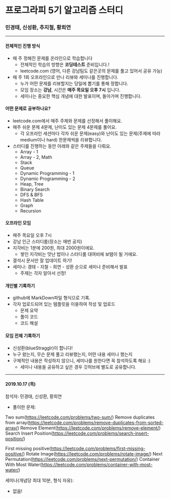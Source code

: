 # 프로그라피 5기 알고리즘 스터디

### 민경태, 신성환, 추지철, 황희연

---



#### 전체적인 진행 방식

- 매 주 정해진 문제를 온라인으로 학습합니다
  - 전체적인 학습의 방향은 **코딩테스트** 준비입니다.!
  - leetcode.com (영어, 다른 강남팀도 같은곳의 문제를 풀고 있어서 공유 가능)
- 매 주 1회 오프라인으로 만나 리뷰와 세미나를 진행합니다.
  - 누가 어떤 문제를 리뷰할지는 당일에 뽑기를 통해 정합니다.
  - 모임 장소는 **강남**, 시간은 **매주 목요일 오후 7시** 입니다.
  - 세미나는 중요한 핵심 개념에 대한 발표이며, 돌아가며 진행합니다. 



#### 어떤 문제로 공부하나요?

- leetcode.com에서 매주 주제와 문제를 선정해서 풀이해요.
- 매주 쉬운 문제 4문제, 난이도 있는 문제 4문제를 풀어요.
  - 각 오프라인 세션마다 각자 쉬운 문제(easy)와 난이도 있는 문제(주제에 따라 medium이나 hard) 한문제씩을 리뷰합니다.
- 스터디를 진행하는 동안 아래와 같은 주제들을 다뤄요.
  - Array - 1
  - Array - 2, Math
  - Stack
  - Queue
  - Dynamic Programming - 1
  - Dynamic Programming - 2
  - Heap, Tree
  - Binary Search
  - DFS & BFS
  - Hash Table
  - Graph
  - Recursion



#### 오프라인 모임

- 매주 목요일 오후 7시
- 강남 인근 스터디룸(장소는 매번 공지)
- 지각비는 1분에 200원, 최대 2000원이에요. 
  - 쌓인 지각비는 맛난 밥이나 스터디룸 대여비에 보탬이 될 거에요.
- 결석시 문서만 잘 업데이트 하기!
- 세미나: 경태 - 지철 - 희연 - 성환 순으로 세미나 준비해서 발표
  - 주제는 각자 알아서 선정!





#### 개인별 기록하기

- github에 MarkDown파일 형식으로 기록.
- 각자 업로드되어 있는 템플릿을 이용하여 작성 및 업로드
  - 문제 요약
  - 풀이 코드
  - 코드 해설



#### 모임 전체 기록하기

- 신성환(blueStragglr)이 합니다!
- 누구 왔는지, 무슨 문제 풀고 리뷰했는지, 어떤 내용 세미나 했는지
- 구체적인 내용은 작성하지 않으니, 세미나를 원한다면 꼭 참석하도록 해요 :)
  - 세미나 내용을 공유하고 싶은 경우 깃허브에 별도로 공유합니다. 



---



#### 2019.10.17 (목)

참석자: 민경태, 신성환, 황희연

- 풀이한 문제:

Two sum(https://leetcode.com/problems/two-sum/)
Remove duplicates from array(https://leetcode.com/problems/remove-duplicates-from-sorted-array/)
Remove Element(https://leetcode.com/problems/remove-element/)
Search Insert Position(https://leetcode.com/problems/search-insert-position/) 

First missing positive(https://leetcode.com/problems/first-missing-positive/)
Rotate Image(https://leetcode.com/problems/rotate-image/)
Next Permutation(https://leetcode.com/problems/next-permutation/)
Container With Most Water(https://leetcode.com/problems/container-with-most-water/) 

세미나(개념당 최대 10분, 형식 자유):

- 없음!







